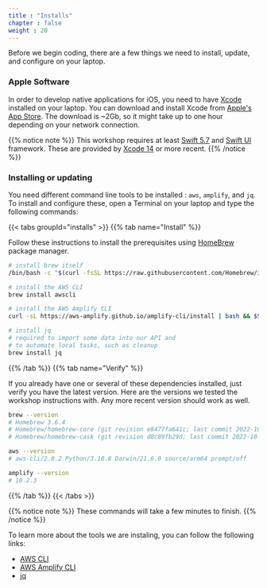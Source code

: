 ```yaml
---
title : "Installs"
chapter : false
weight : 20
---
```


Before we begin coding, there are a few things we need to install, update, and configure on your laptop.

### Apple Software

In order to develop native applications for iOS, you need to have [Xcode](https://apple.com/xcode) installed on your laptop.
You can download and install Xcode from [Apple's App Store](https://apps.apple.com/us/app/xcode/id497799835?mt=12).  The download is ~2Gb, so it might take up to one hour depending on your network connection.

{{% notice note %}}
This workshop requires at least [Swift 5.7](https://swift.org) and [Swift UI](https://developer.apple.com/xcode/swiftui/) framework.  These are provided by [Xcode 14](https://apple.com/xcode) or more recent.
{{% /notice %}}

### Installing or updating

You need different command line tools to be installed : `aws`, `amplify`, and `jq`.  To install and configure these, open a Terminal on your laptop and type the following commands:

{{< tabs groupId="installs" >}}
{{% tab name="Install" %}}

Follow these instructions to install the prerequisites using [HomeBrew](https://brew.sh/) package manager. 

```bash
# install brew itself
/bin/bash -c "$(curl -fsSL https://raw.githubusercontent.com/Homebrew/install/HEAD/install.sh)"

# install the AWS CLI
brew install awscli

# install the AWS Amplify CLI 
curl -sL https://aws-amplify.github.io/amplify-cli/install | bash && $SHELL

# install jq
# required to import some data into our API and
# to automate local tasks, such as cleanup
brew install jq

```
{{% /tab %}}
{{% tab name="Verify" %}}

If you already have one or several of these dependencies installed, just verify you have the latest version.  Here are the versions we tested the workshop instructions with.  Any more recent version should work as well.

```bash
brew --version
# Homebrew 3.6.4
# Homebrew/homebrew-core (git revision e8477fa641c; last commit 2022-10-04)
# Homebrew/homebrew-cask (git revision d8c89fb29d; last commit 2022-10-04)

aws --version
# aws-cli/2.8.2 Python/3.10.8 Darwin/21.6.0 source/arm64 prompt/off

amplify --version
# 10.2.3
```
{{% /tab %}}
{{< /tabs >}}

{{% notice note %}}
These commands will take a few minutes to finish.
{{% /notice %}}

To learn more about the tools we are instaling, you can follow the following links:

- [AWS CLI](https://docs.aws.amazon.com/en_pv/cli/latest/userguide/cli-chap-welcome.html)
- [AWS Amplify CLI](https://aws-amplify.github.io/docs/cli-toolchain/quickstart)
- [jq](https://stedolan.github.io/jq/)
